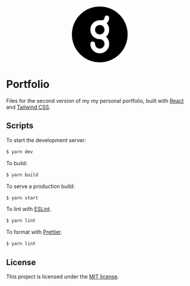 <p align="center">
  <img src="assets/img/logo.png" height="150">
</p>

# Portfolio

Files for the second version of my my personal portfolio, built with [React](https://www.reactjs.org/) and [Tailwind CSS](https://tailwindcss.com/).

## Scripts

To start the development server:

```sh
$ yarn dev
```

To build:

```sh
$ yarn build
```

To serve a production build:

```sh
$ yarn start
```

To lint with [ESLint](https://eslint.org/).

```sh
$ yarn lint
```

To format with [Prettier](https://prettier.io/).

```sh
$ yarn lint
```

## License

This project is licensed under the [MIT license](https://opensource.org/licenses/MIT).
